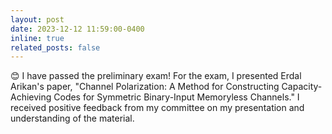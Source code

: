 ```yaml
---
layout: post
date: 2023-12-12 11:59:00-0400
inline: true
related_posts: false
---
```


😊 I have passed the preliminary exam! For the exam, I presented Erdal Arikan's paper, "Channel Polarization: A Method for Constructing Capacity-Achieving Codes for Symmetric Binary-Input Memoryless Channels." I received positive feedback from my committee on my presentation and understanding of the material.
